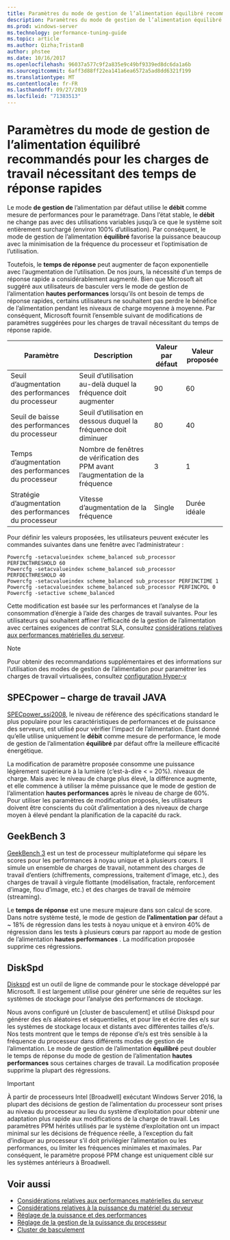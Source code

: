 ```yaml
---
title: Paramètres du mode de gestion de l’alimentation équilibré recommandés pour les temps de réponse rapides
description: Paramètres du mode de gestion de l’alimentation équilibré recommandés pour le temps de réponse rapide
ms.prod: windows-server
ms.technology: performance-tuning-guide
ms.topic: article
ms.author: Qizha;TristanB
author: phstee
ms.date: 10/16/2017
ms.openlocfilehash: 96037a577c9f2a835e9c49bf9339ed8dc6da1a6b
ms.sourcegitcommit: 6aff3d88ff22ea141a6ea6572a5ad8dd6321f199
ms.translationtype: MT
ms.contentlocale: fr-FR
ms.lasthandoff: 09/27/2019
ms.locfileid: "71383513"
---
```

# <a name="recommended-balanced-power-plan-parameters-for-workloads-requiring-quick-response-times"></a>Paramètres du mode de gestion de l’alimentation équilibré recommandés pour les charges de travail nécessitant des temps de réponse rapides

Le mode **de gestion de** l’alimentation par défaut utilise le **débit** comme mesure de performances pour le paramétrage. Dans l’état stable, le **débit** ne change pas avec des utilisations variables jusqu’à ce que le système soit entièrement surchargé (environ 100% d’utilisation).  Par conséquent, le mode de gestion de l’alimentation **équilibré** favorise la puissance beaucoup avec la minimisation de la fréquence du processeur et l’optimisation de l’utilisation.

Toutefois, le **temps de réponse** peut augmenter de façon exponentielle avec l’augmentation de l’utilisation. De nos jours, la nécessité d’un temps de réponse rapide a considérablement augmenté. Bien que Microsoft ait suggéré aux utilisateurs de basculer vers le mode de gestion de l’alimentation **hautes performances** lorsqu’ils ont besoin de temps de réponse rapides, certains utilisateurs ne souhaitent pas perdre le bénéfice de l’alimentation pendant les niveaux de charge moyenne à moyenne. Par conséquent, Microsoft fournit l’ensemble suivant de modifications de paramètres suggérées pour les charges de travail nécessitant du temps de réponse rapide.


| Paramètre | Description | Valeur par défaut | Valeur proposée |
|------------------------|--------------------------------------------------------------------------------------------------------------------------------------------------------|----------------------------------------------------------------------------------|-----------------------------------------------------------------------------------------------------------------------------------------------------------|
| Seuil d’augmentation des performances du processeur | Seuil d’utilisation au-delà duquel la fréquence doit augmenter | 90 | 60 |
| Seuil de baisse des performances du processeur | Seuil d’utilisation en dessous duquel la fréquence doit diminuer | 80 | 40 |
| Temps d’augmentation des performances du processeur | Nombre de fenêtres de vérification des PPM avant l’augmentation de la fréquence | 3 | 1 |
| Stratégie d’augmentation des performances du processeur | Vitesse d’augmentation de la fréquence | Single | Durée idéale |

Pour définir les valeurs proposées, les utilisateurs peuvent exécuter les commandes suivantes dans une fenêtre avec l’administrateur :

``` syntax
Powercfg -setacvalueindex scheme_balanced sub_processor PERFINCTHRESHOLD 60
Powercfg -setacvalueindex scheme_balanced sub_processor PERFDECTHRESHOLD 40
Powercfg -setacvalueindex scheme_balanced sub_processor PERFINCTIME 1
Powercfg -setacvalueindex scheme_balanced sub_processor PERFINCPOL 0
Powercfg -setactive scheme_balanced
```

Cette modification est basée sur les performances et l’analyse de la consommation d’énergie à l’aide des charges de travail suivantes. Pour les utilisateurs qui souhaitent affiner l’efficacité de la gestion de l’alimentation avec certaines exigences de contrat SLA, consultez [considérations relatives aux performances matérielles du serveur](../power.md).

>[!Note]
> Pour obtenir des recommandations supplémentaires et des informations sur l’utilisation des modes de gestion de l’alimentation pour paramétrer les charges de travail virtualisées, consultez [configuration Hyper-v](../../role/hyper-v-server/configuration.md)

## <a name="specpower--java-workload"></a>SPECpower – charge de travail JAVA

[SPECpower\_ssj2008](http://spec.org/power_ssj2008/), le niveau de référence des spécifications standard le plus populaire pour les caractéristiques de performances et de puissance des serveurs, est utilisé pour vérifier l’impact de l’alimentation. Étant donné qu’elle utilise uniquement le **débit** comme mesure de performance, le mode de gestion de l’alimentation **équilibré** par défaut offre la meilleure efficacité énergétique.

La modification de paramètre proposée consomme une puissance légèrement supérieure à la lumière (c’est-à-dire < = 20%). niveaux de charge. Mais avec le niveau de charge plus élevé, la différence augmente, et elle commence à utiliser la même puissance que le mode de gestion de l’alimentation **hautes performances** après le niveau de charge de 60%. Pour utiliser les paramètres de modification proposés, les utilisateurs doivent être conscients du coût d’alimentation à des niveaux de charge moyen à élevé pendant la planification de la capacité du rack.

## <a name="geekbench-3"></a>GeekBench 3

[GeekBench 3](http://www.geekbench.com/geekbench3/) est un test de processeur multiplateforme qui sépare les scores pour les performances à noyau unique et à plusieurs cœurs. Il simule un ensemble de charges de travail, notamment des charges de travail d’entiers (chiffrements, compressions, traitement d’image, etc.), des charges de travail à virgule flottante (modélisation, fractale, renforcement d’image, flou d’image, etc.) et des charges de travail de mémoire (streaming).

Le **temps de réponse** est une mesure majeure dans son calcul de score. Dans notre système testé, le mode de gestion de **l’alimentation par** défaut a ~ 18% de régression dans les tests à noyau unique et à environ 40% de régression dans les tests à plusieurs cœurs par rapport au mode de gestion de l’alimentation **hautes performances** . La modification proposée supprime ces régressions.

## <a name="diskspd"></a>DiskSpd

[Diskspd](https://en.wikipedia.org/wiki/Diskspd) est un outil de ligne de commande pour le stockage développé par Microsoft. Il est largement utilisé pour générer une série de requêtes sur les systèmes de stockage pour l’analyse des performances de stockage.

Nous avons configuré un [cluster de basculement] et utilisé Diskspd pour générer des e/s aléatoires et séquentielles, et pour lire et écrire des e/s sur les systèmes de stockage locaux et distants avec différentes tailles d’e/s. Nos tests montrent que le temps de réponse d’e/s est très sensible à la fréquence du processeur dans différents modes de gestion de l’alimentation. Le mode de gestion de l’alimentation **équilibré** peut doubler le temps de réponse du mode de gestion de l’alimentation **hautes performances** sous certaines charges de travail. La modification proposée supprime la plupart des régressions.

>[!Important]
>À partir de processeurs Intel [Broadwell] exécutant Windows Server 2016, la plupart des décisions de gestion de l’alimentation du processeur sont prises au niveau du processeur au lieu du système d’exploitation pour obtenir une adaptation plus rapide aux modifications de la charge de travail. Les paramètres PPM hérités utilisés par le système d’exploitation ont un impact minimal sur les décisions de fréquence réelle, à l’exception du fait d’indiquer au processeur s’il doit privilégier l’alimentation ou les performances, ou limiter les fréquences minimales et maximales. Par conséquent, le paramètre proposé PPM change est uniquement ciblé sur les systèmes antérieurs à Broadwell.

## <a name="see-also"></a>Voir aussi
- [Considérations relatives aux performances matérielles du serveur](../index.md)
- [Considérations relatives à la puissance du matériel du serveur](../power.md)
- [Réglage de la puissance et des performances](power-performance-tuning.md)
- [Réglage de la gestion de la puissance du processeur](processor-power-management-tuning.md)
- [Cluster de basculement](https://technet.microsoft.com/library/cc725923.aspx)
